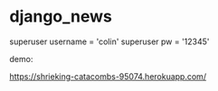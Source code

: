 # django_news

superuser username = 'colin'
superuser pw = '12345'


demo:

https://shrieking-catacombs-95074.herokuapp.com/